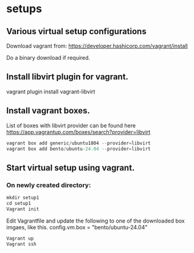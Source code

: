 # setups
## Various virtual setup configurations

Download vagrant from:
https://developer.hashicorp.com/vagrant/install

Do a binary download if required.

## Install libvirt plugin for vagrant.
vagrant plugin install vagrant-libvirt

## Install vagrant boxes.
List of boxes with libvirt provider can be found here
https://app.vagrantup.com/boxes/search?provider=libvirt

```js
vagrant box add generic/ubuntu1804 --provider=libvirt
vagrant box add bento/ubuntu-24.04 --provider=libvirt
```

## Start virtual setup using vagrant.
### On newly created directory:

```js
mkdir setup1
cd setup1
Vagrant init
```

Edit Vagrantfile and update the following to one of the downloaded box imgaes, like this.
    config.vm.box = "bento/ubuntu-24.04"

```js
Vagrant up
Vagrant ssh
```

